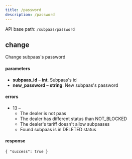 ```yaml
---
title: /password
description: /password
---
```


API base path: `/subpaas/password`

## change 

Change subpaas's password

#### parameters

*   **subpaas_id** – **int**. Subpaas's id
*   **new_password** – **string**. New subpaas's password

#### errors

* 13 –
    * The dealer is not paas
    * The dealer has different status than NOT_BLOCKED
    * The dealer's tariff doesn't allow subpaases
    * Found subpaas is in DELETED status

#### response

```json5
{ "success": true }
```